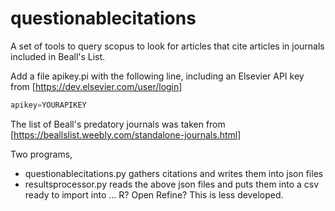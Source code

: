 # questionablecitations

A set of tools to query scopus to look for articles that cite articles in journals included in Beall's List.

Add a file apikey.pi with the following line, including an Elsevier API key from [https://dev.elsevier.com/user/login]

```python
apikey=YOURAPIKEY
```

The list of Beall's predatory journals was taken from [https://beallslist.weebly.com/standalone-journals.html]

Two programs, 

- questionablecitations.py gathers citations and writes them into json files
- resultsprocessor.py reads the above json files and puts them into a csv ready to import into ... R?  Open Refine?  This is less developed.

